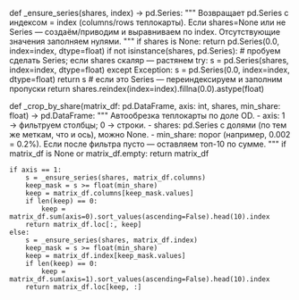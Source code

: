 def _ensure_series(shares, index) -> pd.Series:
    """
    Возвращает pd.Series с индексом = index (columns/rows теплокарты).
    Если shares=None или не Series — создаём/приводим и выравниваем по index.
    Отсутствующие значения заполняем нулями.
    """
    if shares is None:
        return pd.Series(0.0, index=index, dtype=float)
    if not isinstance(shares, pd.Series):
        # пробуем сделать Series; если shares скаляр — растянем
        try:
            s = pd.Series(shares, index=index, dtype=float)
        except Exception:
            s = pd.Series(0.0, index=index, dtype=float)
        return s
    # если это Series — переиндексируем и заполним пропуски
    return shares.reindex(index=index).fillna(0.0).astype(float)

def _crop_by_share(matrix_df: pd.DataFrame, axis: int, shares, min_share: float) -> pd.DataFrame:
    """
    Автообрезка теплокарты по доле OD.
      - axis: 1 → фильтруем столбцы; 0 → строки.
      - shares: pd.Series с долями (по тем же меткам, что и ось), можно None.
      - min_share: порог (например, 0.002 = 0.2%).
    Если после фильтра пусто — оставляем топ-10 по сумме.
    """
    if matrix_df is None or matrix_df.empty:
        return matrix_df

    if axis == 1:
        s = _ensure_series(shares, matrix_df.columns)
        keep_mask = s >= float(min_share)
        keep = matrix_df.columns[keep_mask.values]
        if len(keep) == 0:
            keep = matrix_df.sum(axis=0).sort_values(ascending=False).head(10).index
        return matrix_df.loc[:, keep]
    else:
        s = _ensure_series(shares, matrix_df.index)
        keep_mask = s >= float(min_share)
        keep = matrix_df.index[keep_mask.values]
        if len(keep) == 0:
            keep = matrix_df.sum(axis=1).sort_values(ascending=False).head(10).index
        return matrix_df.loc[keep, :]
